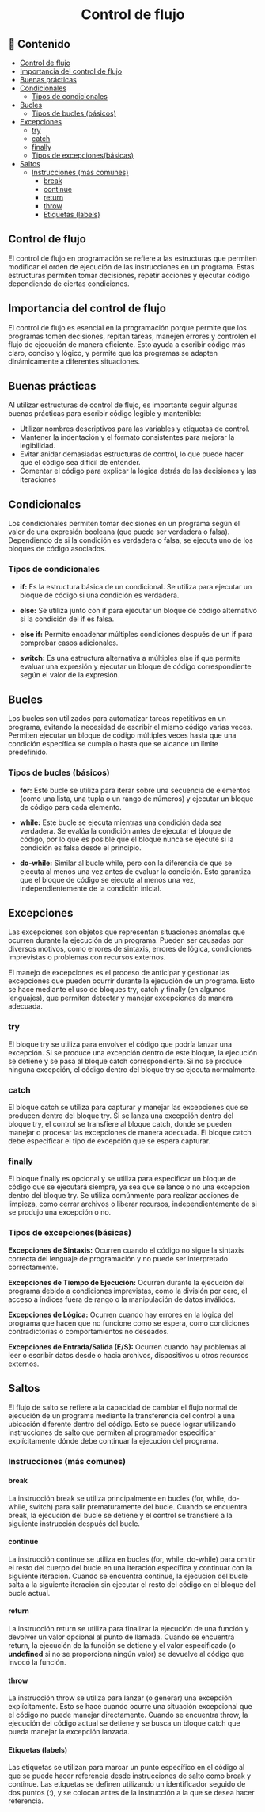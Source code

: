 <h1 align="center">Control de flujo</h1>

<h2>📑 Contenido</h2>

- [Control de flujo](#control-de-flujo)
- [Importancia del control de flujo](#importancia-del-control-de-flujo)
- [Buenas prácticas](#buenas-prácticas)
- [Condicionales](#condicionales)
  - [Tipos de condicionales](#tipos-de-condicionales)
- [Bucles](#bucles)
  - [Tipos de bucles (básicos)](#tipos-de-bucles-básicos)
- [Excepciones](#excepciones)
  - [try](#try)
  - [catch](#catch)
  - [finally](#finally)
  - [Tipos de excepciones(básicas)](#tipos-de-excepcionesbásicas)
- [Saltos](#saltos)
  - [Instrucciones (más comunes)](#instrucciones-más-comunes)
    - [break](#break)
    - [continue](#continue)
    - [return](#return)
    - [throw](#throw)
    - [Etiquetas (labels)](#etiquetas-labels)

## Control de flujo

El control de flujo en programación se refiere a las estructuras que permiten modificar el orden de ejecución de las instrucciones en un programa. Estas estructuras permiten tomar decisiones, repetir acciones y ejecutar código dependiendo de ciertas condiciones.

## Importancia del control de flujo

El control de flujo es esencial en la programación porque permite que los programas tomen decisiones, repitan tareas, manejen errores y controlen el flujo de ejecución de manera eficiente. Esto ayuda a escribir código más claro, conciso y lógico, y permite que los programas se adapten dinámicamente a diferentes situaciones.

## Buenas prácticas

Al utilizar estructuras de control de flujo, es importante seguir algunas buenas prácticas para escribir código legible y mantenible:

- Utilizar nombres descriptivos para las variables y etiquetas de control.
- Mantener la indentación y el formato consistentes para mejorar la legibilidad.
- Evitar anidar demasiadas estructuras de control, lo que puede hacer que el código sea difícil de entender.
- Comentar el código para explicar la lógica detrás de las decisiones y las iteraciones

## Condicionales

Los condicionales permiten tomar decisiones en un programa según el valor de una expresión booleana (que puede ser verdadera o falsa). Dependiendo de si la condición es verdadera o falsa, se ejecuta uno de los bloques de código asociados.

### Tipos de condicionales

- **if:** Es la estructura básica de un condicional. Se utiliza para ejecutar un bloque de código si una condición es verdadera.

- **else:** Se utiliza junto con if para ejecutar un bloque de código alternativo si la condición del if es falsa.

- **else if:** Permite encadenar múltiples condiciones después de un if para comprobar casos adicionales.

- **switch:** Es una estructura alternativa a múltiples else if que permite evaluar una expresión y ejecutar un bloque de código correspondiente según el valor de la expresión.

## Bucles

Los bucles son utilizados para automatizar tareas repetitivas en un programa, evitando la necesidad de escribir el mismo código varias veces. Permiten ejecutar un bloque de código múltiples veces hasta que una condición específica se cumpla o hasta que se alcance un límite predefinido.

### Tipos de bucles (básicos)

- **for:** Este bucle se utiliza para iterar sobre una secuencia de elementos (como una lista, una tupla o un rango de números) y ejecutar un bloque de código para cada elemento.

- **while:** Este bucle se ejecuta mientras una condición dada sea verdadera. Se evalúa la condición antes de ejecutar el bloque de código, por lo que es posible que el bloque nunca se ejecute si la condición es falsa desde el principio.

- **do-while:** Similar al bucle while, pero con la diferencia de que se ejecuta al menos una vez antes de evaluar la condición. Esto garantiza que el bloque de código se ejecute al menos una vez, independientemente de la condición inicial.

## Excepciones

Las excepciones son objetos que representan situaciones anómalas que ocurren durante la ejecución de un programa. Pueden ser causadas por diversos motivos, como errores de sintaxis, errores de lógica, condiciones imprevistas o problemas con recursos externos.

El manejo de excepciones es el proceso de anticipar y gestionar las excepciones que pueden ocurrir durante la ejecución de un programa. Esto se hace mediante el uso de bloques try, catch y finally (en algunos lenguajes), que permiten detectar y manejar excepciones de manera adecuada.

### try

El bloque try se utiliza para envolver el código que podría lanzar una excepción. Si se produce una excepción dentro de este bloque, la ejecución se detiene y se pasa al bloque catch correspondiente. Si no se produce ninguna excepción, el código dentro del bloque try se ejecuta normalmente.

### catch

El bloque catch se utiliza para capturar y manejar las excepciones que se producen dentro del bloque try. Si se lanza una excepción dentro del bloque try, el control se transfiere al bloque catch, donde se pueden manejar o procesar las excepciones de manera adecuada. El bloque catch debe especificar el tipo de excepción que se espera capturar.

### finally

El bloque finally es opcional y se utiliza para especificar un bloque de código que se ejecutará siempre, ya sea que se lance o no una excepción dentro del bloque try. Se utiliza comúnmente para realizar acciones de limpieza, como cerrar archivos o liberar recursos, independientemente de si se produjo una excepción o no.

### Tipos de excepciones(básicas)

**Excepciones de Sintaxis:** Ocurren cuando el código no sigue la sintaxis correcta del lenguaje de programación y no puede ser interpretado correctamente.

**Excepciones de Tiempo de Ejecución:** Ocurren durante la ejecución del programa debido a condiciones imprevistas, como la división por cero, el acceso a índices fuera de rango o la manipulación de datos inválidos.

**Excepciones de Lógica:** Ocurren cuando hay errores en la lógica del programa que hacen que no funcione como se espera, como condiciones contradictorias o comportamientos no deseados.

**Excepciones de Entrada/Salida (E/S):** Ocurren cuando hay problemas al leer o escribir datos desde o hacia archivos, dispositivos u otros recursos externos.

## Saltos

El flujo de salto se refiere a la capacidad de cambiar el flujo normal de ejecución de un programa mediante la transferencia del control a una ubicación diferente dentro del código. Esto se puede lograr utilizando instrucciones de salto que permiten al programador especificar explícitamente dónde debe continuar la ejecución del programa.

### Instrucciones (más comunes)

#### break

La instrucción break se utiliza principalmente en bucles (for, while, do-while, switch) para salir prematuramente del bucle. Cuando se encuentra break, la ejecución del bucle se detiene y el control se transfiere a la siguiente instrucción después del bucle.

#### continue

La instrucción continue se utiliza en bucles (for, while, do-while) para omitir el resto del cuerpo del bucle en una iteración específica y continuar con la siguiente iteración. Cuando se encuentra continue, la ejecución del bucle salta a la siguiente iteración sin ejecutar el resto del código en el bloque del bucle actual.

#### return

La instrucción return se utiliza para finalizar la ejecución de una función y devolver un valor opcional al punto de llamada. Cuando se encuentra return, la ejecución de la función se detiene y el valor especificado (o **undefined** si no se proporciona ningún valor) se devuelve al código que invocó la función.

#### throw

La instrucción throw se utiliza para lanzar (o generar) una excepción explícitamente. Esto se hace cuando ocurre una situación excepcional que el código no puede manejar directamente. Cuando se encuentra throw, la ejecución del código actual se detiene y se busca un bloque catch que pueda manejar la excepción lanzada.

#### Etiquetas (labels)

Las etiquetas se utilizan para marcar un punto específico en el código al que se puede hacer referencia desde instrucciones de salto como break y continue. Las etiquetas se definen utilizando un identificador seguido de dos puntos (:), y se colocan antes de la instrucción a la que se desea hacer referencia.
